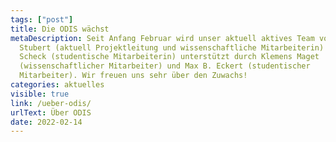 ```yaml
---
tags: ["post"]
title: Die ODIS wächst
metaDescription: Seit Anfang Februar wird unser aktuell aktives Team von Lisa
  Stubert (aktuell Projektleitung und wissenschaftliche Mitarbeiterin) und Ester
  Scheck (studentische Mitarbeiterin) unterstützt durch Klemens Maget
  (wissenschaftlicher Mitarbeiter) und Max B. Eckert (studentischer
  Mitarbeiter). Wir freuen uns sehr über den Zuwachs!
categories: aktuelles
visible: true
link: /ueber-odis/
urlText: Über ODIS
date: 2022-02-14
---
```

